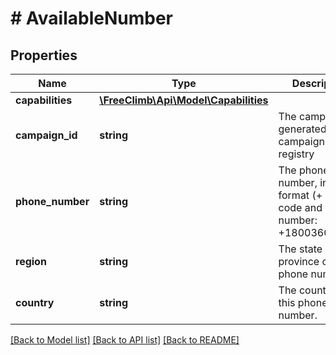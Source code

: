 # # AvailableNumber

## Properties

Name | Type | Description | Notes
------------ | ------------- | ------------- | -------------
**capabilities** | [**\FreeClimb\Api\Model\Capabilities**](Capabilities.md) |  | [optional]
**campaign_id** | **string** | The campaign ID generated by the campaign registry | [optional]
**phone_number** | **string** | The phone number, in E.164 format (+ country code and phone number: +18003608245). | [optional]
**region** | **string** | The state or province of this phone number. | [optional]
**country** | **string** | The country of this phone number. | [optional]

[[Back to Model list]](../../README.md#models) [[Back to API list]](../../README.md#endpoints) [[Back to README]](../../README.md)
